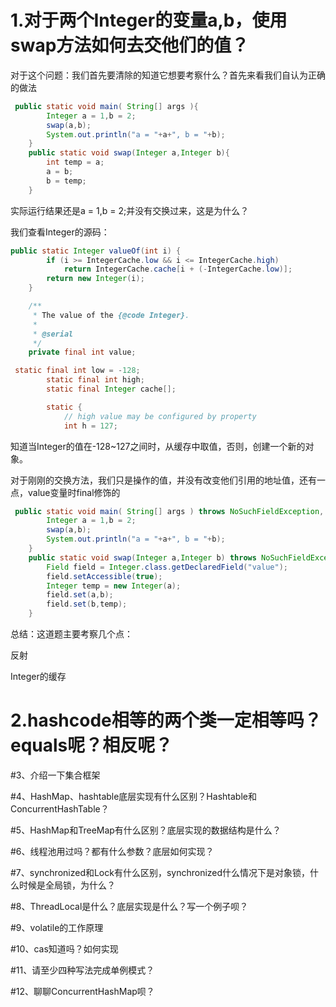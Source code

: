# 1.对于两个Integer的变量a,b，使用swap方法如何去交他们的值？

对于这个问题：我们首先要清除的知道它想要考察什么？首先来看我们自认为正确的做法

~~~java
 public static void main( String[] args ){
        Integer a = 1,b = 2;
        swap(a,b);
        System.out.println("a = "+a+", b = "+b);
    }
    public static void swap(Integer a,Integer b){
        int temp = a;
        a = b;
        b = temp;
    }
~~~

实际运行结果还是a = 1,b = 2;并没有交换过来，这是为什么？

我们查看Integer的源码：

~~~java
public static Integer valueOf(int i) {
        if (i >= IntegerCache.low && i <= IntegerCache.high)
            return IntegerCache.cache[i + (-IntegerCache.low)];
        return new Integer(i);
    }

    /**
     * The value of the {@code Integer}.
     *
     * @serial
     */
    private final int value;

 static final int low = -128;
        static final int high;
        static final Integer cache[];

        static {
            // high value may be configured by property
            int h = 127;
~~~

知道当Integer的值在-128~127之间时，从缓存中取值，否则，创建一个新的对象。

对于刚刚的交换方法，我们只是操作的值，并没有改变他们引用的地址值，还有一点，value变量时final修饰的

~~~java
 public static void main( String[] args ) throws NoSuchFieldException, IllegalAccessException {
        Integer a = 1,b = 2;
        swap(a,b);
        System.out.println("a = "+a+", b = "+b);
    }
    public static void swap(Integer a,Integer b) throws NoSuchFieldException, IllegalAccessException {
        Field field = Integer.class.getDeclaredField("value");
        field.setAccessible(true);
        Integer temp = new Integer(a);
        field.set(a,b);
        field.set(b,temp);
    }
~~~

总结：这道题主要考察几个点：

反射

Integer的缓存



# 2.hashcode相等的两个类一定相等吗？equals呢？相反呢？



#3、介绍一下集合框架



#4、HashMap、hashtable底层实现有什么区别？Hashtable和ConcurrentHashTable？



#5、HashMap和TreeMap有什么区别？底层实现的数据结构是什么？



#6、线程池用过吗？都有什么参数？底层如何实现？



#7、synchronized和Lock有什么区别，synchronized什么情况下是对象锁，什么时候是全局锁，为什么？



#8、ThreadLocal是什么？底层实现是什么？写一个例子呗？



#9、volatile的工作原理



#10、cas知道吗？如何实现



#11、请至少四种写法完成单例模式？



#12、聊聊ConcurrentHashMap呗？





